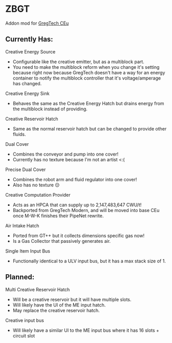 # ZBGT

Addon mod for [GregTech CEu](https://github.com/GregTechCEu/GregTech)

## Currently Has:

Creative Energy Source
- Configurable like the creative emitter, but as a multiblock part.
- You need to make the multiblock reform when you change it's setting because right now because GregTech doesn't have a way for an energy container to notify the multiblock controller that it's voltage/amperage has changed.

Creative Energy Sink
- Behaves the same as the Creative Energy Hatch but drains energy from the multiblock instead of providing.

Creative Reservoir Hatch
- Same as the normal reservoir hatch but can be changed to provide other fluids.

Dual Cover
- Combines the conveyor and pump into one cover!
- Currently has no texture because I'm not an artist <:(

Precise Dual Cover
- Combines the robot arm and fluid regulator into one cover!
- Also has no texture 😔

Creative Computation Provider
- Acts as an HPCA that can supply up to 2,147,483,647 CWU/t!
- Backported from GregTech Modern, and will be moved into base CEu once M-W-K finishes their PipeNet rewrite.

Air Intake Hatch
- Ported from GT++ but it collects dimensions specific gas now!
- Is a Gas Collector that passively generates air.

Single Item Input Bus
- Functionally identical to a ULV input bus, but it has a max stack size of 1.

## Planned:

Multi Creative Reservoir Hatch
- Will be a creative reservoir but it will have multiple slots.
- Will likely have the UI of the ME input hatch.
- May replace the creative reservoir hatch.

Creative input bus
- Will likely have a similar UI to the ME input bus where it has 16 slots + circuit slot
